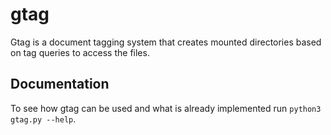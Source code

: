 # gtag

Gtag is a document tagging system that creates mounted directories based on tag queries to access the files.

## Documentation

To see how gtag can be used and what is already implemented run `python3 gtag.py --help`.
